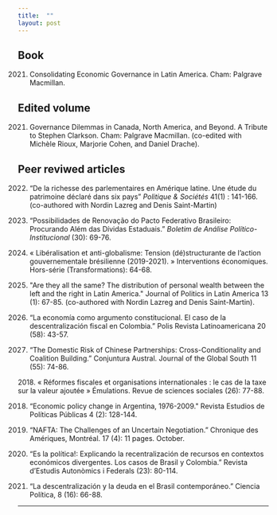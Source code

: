 ```yaml
---
title:  ""
layout: post
---
```



## Book 

2021. Consolidating Economic Governance in Latin America. Cham: Palgrave Macmillan. 


## Edited volume 

2021. Governance Dilemmas in Canada, North America, and Beyond. A Tribute to Stephen Clarkson. Cham: Palgrave Macmillan. (co-edited with Michèle Rioux, Marjorie Cohen, and Daniel Drache).


## Peer reviwed articles

2022. “De la richesse des parlementaires en Amérique latine. Une étude du patrimoine déclaré dans six pays” _Politique & Sociétés_ 41(1) : 141-166. (co-authored with Nordin Lazreg and Denis Saint-Martin)

2021. “Possibilidades de Renovação do Pacto Federativo Brasileiro: Procurando Além das Dívidas Estaduais.” _Boletim de Análise Político-Institucional_ (30): 69-76.

2021. « Libéralisation et anti-globalisme: Tension (dé)structurante de l’action gouvernementale brésilienne (2019-2021). » Interventions économiques. Hors-série (Transformations): 64-68. 

2021. "Are they all the same? The distribution of personal wealth between the left and the right in Latin America." Journal of Politics in Latin America 13 (1): 67-85. (co-authored with Nordin Lazreg and Denis Saint-Martin).

2021. “La economía como argumento constitucional. El caso de la descentralización fiscal en Colombia.” Polis Revista Latinoamericana 20 (58): 43-57. 

2020. “The Domestic Risk of Chinese Partnerships: Cross-Conditionality and Coalition Building.” Conjuntura Austral. Journal of the Global South 11 (55): 74-86. 

2018. « Réformes fiscales et organisations internationales : le cas de la taxe sur la valeur ajoutée » Émulations. Revue de sciences sociales (26): 77-88.  

2018. “Economic policy change in Argentina, 1976-2009." Revista Estudios de Políticas Públicas 4 (2): 128-144. 

2017. “NAFTA: The Challenges of an Uncertain Negotiation.” Chronique des Amériques, Montréal. 17 (4): 11 pages. October.  

2016. “Es la política!: Explicando la recentralización de recursos en contextos económicos divergentes. Los casos de Brasil y Colombia.” Revista d’Estudis Autonòmics i Federals (23): 80-114. 

2013. “La descentralización y la deuda en el Brasil contemporáneo.” Ciencia Política, 8 (16): 66-88.  


---
